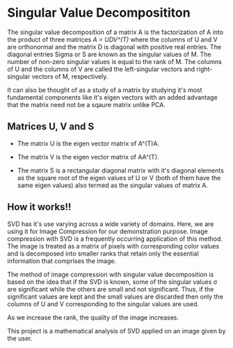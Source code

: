 # Singular Value Decomposititon

The singular value decomposition of a matrix A is the factorization of A into the product of three matrices *A = UDV^(T)* where the columns of U and V are orthonormal and the matrix D is diagonal with positive real entries. The diagonal entries Sigma or S are known as the singular values of M. The number of non-zero singular values is equal to the rank of M. The columns of U and the columns of V are called the left-singular vectors and right-singular vectors of M, respectively.

It can also be thought of as a study of a matrix by studying it's most fundamental components like it's eigen vectors with an added advantage that the matrix need not be a sqaure matrix unlike PCA.

## Matrices U, V and S ##

- The matrix U is the eigen vector matrix of A^(T)A.

- The matrix V is the eigen vector matrix of AA^(T).

- The matrix S is a rectangular diagonal matrix with it's diagonal elements as the square root of the eigen values of U or V (both of them have the same eigen values) also          termed as the singular values of matrix A.
     
## How it works!! ##

SVD has it's use varying across a wide variety of domains. Here, we are using it for Image Compression for our demonstration purpose. Image compression with SVD is a frequently occurring application of this method. The image is treated as a matrix of pixels with corresponding color values and is decomposed into smaller ranks that retain only the essential information that comprises the image. 

The method of image compression with singular value decomposition is based on the idea that if the SVD is known, some of the singular values σ are significant while the others are small and not significant. Thus, if the significant values are kept and the small values are discarded then only the columns of U and V corresponding to the singular values are used.

As we increase the rank, the quality of the image increases.

This project is a mathematical analysis of SVD applied on an image given by the user.
